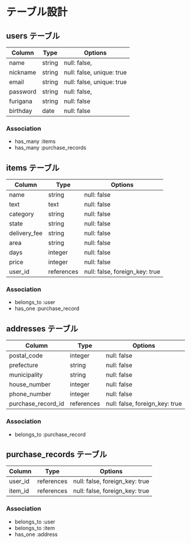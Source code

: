 # テーブル設計

## users テーブル

| Column   | Type   | Options                   |
| -------- | ------ | ------------------------- |
| name     | string | null: false,              |
| nickname | string | null: false, unique: true |
| email    | string | null: false, unique: true |
| password | string | null: false,              |
| furigana | string | null: false               |
| birthday | date   | null: false               |

### Association

- has_many :items
- has_many :purchase_records

## items テーブル

| Column       | Type       | Options                        |
| ------------ | ---------- | ------------------------------ |
| name         | string     | null: false                    |
| text         | text       | null: false                    |
| category     | string     | null: false                    |
| state        | string     | null: false                    |
| delivery_fee | string     | null: false                    |
| area         | string     | null: false                    |
| days         | integer    | null: false                    |
| price        | integer    | null: false                    |
| user_id      | references | null: false, foreign_key: true |

### Association

- belongs_to :user
- has_one :purchase_record

## addresses テーブル

| Column             | Type       | Options                        |
| ------------------ | ---------- | ------------------------------ |
| postal_code        | integer    | null: false                    |
| prefecture         | string     | null: false                    |
| municipality       | string     | null: false                    |
| house_number       | integer    | null: false                    |
| phone_number       | integer    | null: false                    |
| purchase_record_id | references | null: false, foreign_key: true |

### Association

- belongs_to :purchase_record

## purchase_records テーブル

| Column     | Type       | Options                        |
| ---------- | ---------- | ------------------------------ |
| user_id    | references | null: false, foreign_key: true |
| item_id    | references | null: false, foreign_key: true |

### Association

- belongs_to :user
- belongs_to :item
- has_one :address